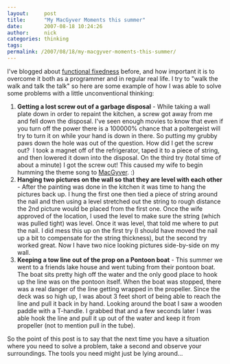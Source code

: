```yaml
---
layout:     post
title:      "My MacGyver Moments this summer"
date:       2007-08-18 10:24:26
author:     nick
categories: thinking
tags:  
permalink: /2007/08/18/my-macgyver-moments-this-summer/
---
```

I've blogged about [functional fixedness](http://www.ironboundsoftware.com/blog/2005/08/12/overcoming-functional-fixedness/) before, and how important it is to overcome it both as a programmer and in regular real life. I try to "walk the walk and talk the talk" so here are some example of how I was able to solve some problems with a little unconventional thinking: 

  1. **Getting a lost screw out of a garbage disposal** \- While taking a wall plate down in order to repaint the kitchen, a screw got away from me and fell down the disposal. I've seen enough movies to know that even if you turn off the power there is a 100000% chance that a poltergeist will try to turn it on while your hand is down in there. So putting my grubby paws down the hole was out of the question. How did I get the screw out?  I took a magnet off of the refrigerator, taped it to a piece of string, and then lowered it down into the disposal. On the third try (total time of about a minute) I got the screw out! This caused my wife to begin humming the theme song to [MacGyver](http://en.wikipedia.org/wiki/MacGyver). :)
  2. **Hanging two pictures on the wall so that they are level with each other** \- After the painting was done in the kitchen it was time to hang the pictures back up. I hung the first one then tied a piece of string around the nail and then using a level stretched out the string to rough distance the 2nd picture would be placed from the first one. Once the wife approved of the location, I used the level to make sure the string (which was pulled tight) was level. Once it was level, that told me where to put the nail. I did mess this up on the first try (I should have moved the nail up a bit to compensate for the string thickness), but the second try worked great. Now I have two nice looking pictures side-by-side on my wall.
  3. **Keeping a tow line out of the prop on a Pontoon boat** \- This summer we went to a friends lake house and went tubing from their pontoon boat. The boat sits pretty high off the water and the only good place to hook up the line was on the pontoon itself. When the boat was stopped, there was a real danger of the line getting wrapped in the propeller. Since the deck was so high up, I was about 3 feet short of being able to reach the line and pull it back in by hand. Looking around the boat I saw a wooden paddle with a T-handle. I grabbed that and a few seconds later I was able hook the line and pull it up out of the water and keep it from propeller (not to mention pull in the tube).

So the point of this post is to say that the next time you have a situation where you need to solve a problem, take a second and observe your surroundings. The tools you need might just be lying around...
